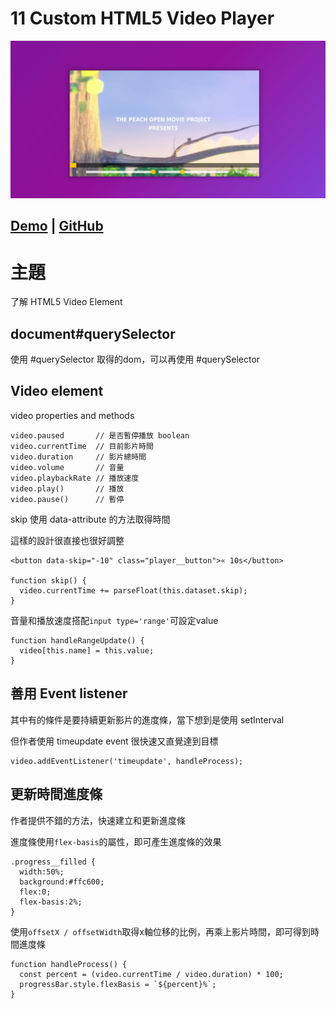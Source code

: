 # **11 Custom HTML5 Video Player**
<!-- ![](../images/11_Custom_HTML5_Video_Player.jpg) -->
<img width="800" alt="11_Custom_HTML5_Video_Player" src="../images/11_Custom_HTML5_Video_Player.jpg">


## [Demo](https://jamestong10.github.io/Javascript30/11_Custom_HTML5_Video_Player/index.html) | [GitHub](https://github.com/jamestong10/Javascript30/tree/master/11_Custom_HTML5_Video_Player)

# 主題

了解 HTML5 Video Element

## document#querySelector

使用 #querySelector 取得的dom，可以再使用 #querySelector

## Video element

video properties and methods

```
video.paused       // 是否暫停播放 boolean
video.currentTime  // 目前影片時間
video.duration     // 影片總時間
video.volume       // 音量
video.playbackRate // 播放速度
video.play()       // 播放
video.pause()      // 暫停
```

skip 使用 data-attribute 的方法取得時間

這樣的設計很直接也很好調整

```
<button data-skip="-10" class="player__button">« 10s</button>

function skip() {
  video.currentTime += parseFloat(this.dataset.skip);
}
```

音量和播放速度搭配`input type='range'`可設定value
```
function handleRangeUpdate() {
  video[this.name] = this.value;
}
```

## 善用 Event listener

其中有的條件是要持續更新影片的進度條，當下想到是使用 setInterval

但作者使用 timeupdate event 很快速又直覺達到目標

```
video.addEventListener('timeupdate', handleProcess);
```

## 更新時間進度條

作者提供不錯的方法，快速建立和更新進度條

進度條使用`flex-basis`的屬性，即可產生進度條的效果

```
.progress__filled {
  width:50%;
  background:#ffc600;
  flex:0;
  flex-basis:2%;
}
```

使用`offsetX / offsetWidth`取得x軸位移的比例，再乘上影片時間，即可得到時間進度條


```
function handleProcess() {
  const percent = (video.currentTime / video.duration) * 100;
  progressBar.style.flexBasis = `${percent}%`;
}
```

